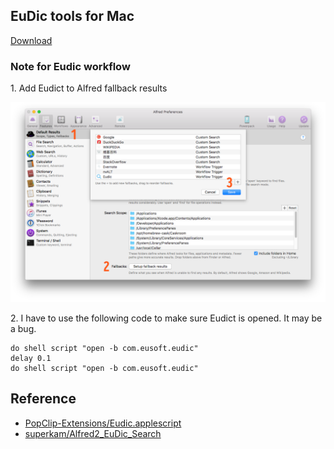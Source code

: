 ## EuDic tools for Mac

[Download](https://github.com/cdpath/EuDic_tools/releases)

### Note for Eudic workflow

1\. Add Eudict to Alfred fallback results

![setup fallback results](./imgs/setup_fallback_results.png)

2\. I have to use the following code to make sure Eudict is opened. It may be a bug.

```AppleScript
do shell script "open -b com.eusoft.eudic"
delay 0.1
do shell script "open -b com.eusoft.eudic"
```


## Reference

- [PopClip-Extensions/Eudic.applescript](https://github.com/pilotmoon/PopClip-Extensions/blob/43c4baac8692feb6ce596483d79bcce0b20cfbad/source/Eudic_Free/Eudic.applescript)
- [superkam/Alfred2_EuDic_Search](https://github.com/superkam/Alfred2_EuDic_Search)

